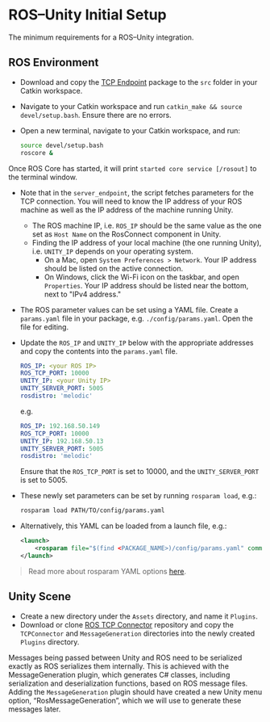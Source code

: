 # ROS–Unity Initial Setup

The minimum requirements for a ROS–Unity integration.

## ROS Environment

- Download and copy the [TCP Endpoint](https://github.com/Unity-Technologies/ROS_TCP_Endpoint) package to the `src` folder in your Catkin workspace.

- Navigate to your Catkin workspace and run `catkin_make && source devel/setup.bash`. Ensure there are no errors.

- Open a new terminal, navigate to your Catkin workspace, and run:
   
   ```bash
   source devel/setup.bash
   roscore &
   ```

Once ROS Core has started, it will print `started core service [/rosout]` to the terminal window.

- Note that in the `server_endpoint`, the script fetches parameters for the TCP connection. You will need to know the IP address of your ROS machine as well as the IP address of the machine running Unity. 
   - The ROS machine IP, i.e. `ROS_IP` should be the same value as the one set as `Host Name` on the RosConnect component in Unity.
   - Finding the IP address of your local machine (the one running Unity), i.e. `UNITY_IP` depends on your operating system. 
     - On a Mac, open `System Preferences > Network`. Your IP address should be listed on the active connection.
     - On Windows, click the Wi-Fi icon on the taskbar, and open `Properties`. Your IP address should be listed near the bottom, next to "IPv4 address."

- The ROS parameter values can be set using a YAML file. Create a `params.yaml` file in your package, e.g. `./config/params.yaml`. Open the file for editing. 

- Update the `ROS_IP` and `UNITY_IP` below with the appropriate addresses and copy the contents into the `params.yaml` file.

    ```yaml
    ROS_IP: <your ROS IP>
    ROS_TCP_PORT: 10000
    UNITY_IP: <your Unity IP>
    UNITY_SERVER_PORT: 5005
    rosdistro: 'melodic'
    ```
    
    e.g.

    ```yaml
    ROS_IP: 192.168.50.149
    ROS_TCP_PORT: 10000
    UNITY_IP: 192.168.50.13
    UNITY_SERVER_PORT: 5005
    rosdistro: 'melodic'
    ```

    Ensure that the `ROS_TCP_PORT` is set to 10000, and the `UNITY_SERVER_PORT` is set to 5005.

- These newly set parameters can be set by running `rosparam load`, e.g.:

    ```bash
    rosparam load PATH/TO/config/params.yaml
    ```
- Alternatively, this YAML can be loaded from a launch file, e.g.:

    ```xml
    <launch>
        <rosparam file="$(find <PACKAGE_NAME>)/config/params.yaml" command="load"/>
    </launch>
    ```
> Read more about rosparam YAML options [here](http://wiki.ros.org/rosparam).

## Unity Scene
- Create a new directory under the `Assets` directory, and name it `Plugins`.
- Download or clone [ROS TCP Connector](https://github.com/Unity-Technologies/ROS-TCP-Connector) repository and copy the `TCPConnector` and `MessageGeneration` directories into the newly created `Plugins` directory.

Messages being passed between Unity and ROS need to be serialized exactly as ROS serializes them internally. This is achieved with the MessageGeneration plugin, which generates C# classes, including serialization and deserialization functions, based on ROS message files. Adding the `MessageGeneration` plugin should have created a new Unity menu option, “RosMessageGeneration”, which we will use to generate these messages later.
